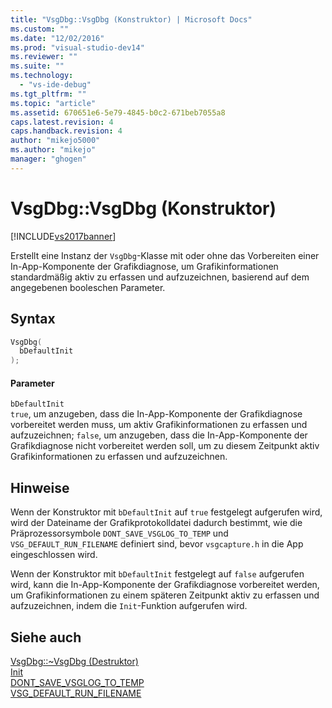 ```yaml
---
title: "VsgDbg::VsgDbg (Konstruktor) | Microsoft Docs"
ms.custom: ""
ms.date: "12/02/2016"
ms.prod: "visual-studio-dev14"
ms.reviewer: ""
ms.suite: ""
ms.technology: 
  - "vs-ide-debug"
ms.tgt_pltfrm: ""
ms.topic: "article"
ms.assetid: 670651e6-5e79-4845-b0c2-671beb7055a8
caps.latest.revision: 4
caps.handback.revision: 4
author: "mikejo5000"
ms.author: "mikejo"
manager: "ghogen"
---
```

# VsgDbg::VsgDbg (Konstruktor)
[!INCLUDE[vs2017banner](../code-quality/includes/vs2017banner.md)]

Erstellt eine Instanz der `VsgDbg`\-Klasse mit oder ohne das Vorbereiten einer In\-App\-Komponente der Grafikdiagnose, um Grafikinformationen standardmäßig aktiv zu erfassen und aufzuzeichnen, basierend auf dem angegebenen booleschen Parameter.  
  
## Syntax  
  
```cpp  
VsgDbg(  
  bDefaultInit  
);  
```  
  
#### Parameter  
 `bDefaultInit`  
 `true`, um anzugeben, dass die In\-App\-Komponente der Grafikdiagnose vorbereitet werden muss, um aktiv Grafikinformationen zu erfassen und aufzuzeichnen; `false`, um anzugeben, dass die In\-App\-Komponente der Grafikdiagnose nicht vorbereitet werden soll, um zu diesem Zeitpunkt aktiv Grafikinformationen zu erfassen und aufzuzeichnen.  
  
## Hinweise  
 Wenn der Konstruktor mit `bDefaultInit` auf `true` festgelegt aufgerufen wird, wird der Dateiname der Grafikprotokolldatei dadurch bestimmt, wie die Präprozessorsymbole `DONT_SAVE_VSGLOG_TO_TEMP` und `VSG_DEFAULT_RUN_FILENAME` definiert sind, bevor `vsgcapture.h` in die App eingeschlossen wird.  
  
 Wenn der Konstruktor mit `bDefaultInit` festgelegt auf `false` aufgerufen wird, kann die In\-App\-Komponente der Grafikdiagnose vorbereitet werden, um Grafikinformationen zu einem späteren Zeitpunkt aktiv zu erfassen und aufzuzeichnen, indem die `Init`\-Funktion aufgerufen wird.  
  
## Siehe auch  
 [VsgDbg::~VsgDbg \(Destruktor\)](../debugger/vsgdbg-tilde-vsgdbg-destructor.md)   
 [Init](../debugger/init.md)   
 [DONT\_SAVE\_VSGLOG\_TO\_TEMP](../debugger/dont-save-vsglog-to-temp.md)   
 [VSG\_DEFAULT\_RUN\_FILENAME](../debugger/vsg-default-run-filename.md)